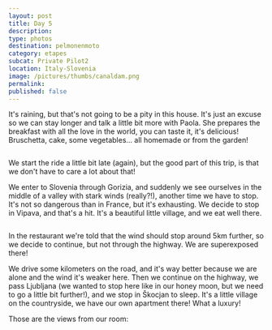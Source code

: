 ```yaml
---
layout: post
title: Day 5
description: 
type: photos
destination: pelmonenmoto
category: etapes
subcat: Private Pilot2
location: Italy-Slovenia
image: /pictures/thumbs/canaldam.png
permalink: 
published: false
---
```


It's raining, but that's not going to be a pity in this house. It's just an excuse so we can stay longer and talk a little bit more with Paola. She prepares the breakfast with all the love in the world, you can taste it, it's delicious! Bruschetta, cake, some vegetables... all homemade or from the garden!

<p><a
href="https://lh3.googleusercontent.com/RdG-oFFTTF_hmfe7H7jBeSdhGOyMoourb4euhDvUBluSDHYuYqISCEiKBozQ84pIhD8FZlZd8_I2Ut3F7Rz8hfnuLEtA7ZtXGrVYY188wbue5EgaQ8nUJKtjmktcSjh-GOAhK3rWk_FaTnmD-gmnVzBmbDt7fd40C1-qWmyiyBkEYX6HN8NGabwwXyMSFJk9bLbTVW9oduTBPjQF2qtaAFWFEfzlhrbbuazHv81DefERy8KA6YVPSEi0Va64L99Al7nxRAvx91lsLZPMA83W04v-PosnHQpu7OOxZK4iyOnmJgXKVHA_sJFK1QqqDHFA7VKqndcW_EKB4KUzANC8hSql9OPkjO3ZZ6cHgiOaLcnAKvSrPjRnuPJVKZZB4QAgGNDiddMAZV4GmAcmv6gP2S4F7wWBf--xbGBZpV5tjpNeummTWKIV8lSGe8Cdtp2OQLdI4rwwojY788XFgVlKfzH76XqvElwdc6UNFDGb0XOe2bZGBdiusv4-ENageGLa_7MxYEtoXShwUmrZ_BKly0c4L1l5JaE3RslU9HxCNccSHKofIatl6TDpZs6MhChW67gw1vmlFEMqCsTRXuJJiKQYNngD0duop7_SV1cS=w883-h662-no"> 
<img src="https://lh3.googleusercontent.com/RdG-oFFTTF_hmfe7H7jBeSdhGOyMoourb4euhDvUBluSDHYuYqISCEiKBozQ84pIhD8FZlZd8_I2Ut3F7Rz8hfnuLEtA7ZtXGrVYY188wbue5EgaQ8nUJKtjmktcSjh-GOAhK3rWk_FaTnmD-gmnVzBmbDt7fd40C1-qWmyiyBkEYX6HN8NGabwwXyMSFJk9bLbTVW9oduTBPjQF2qtaAFWFEfzlhrbbuazHv81DefERy8KA6YVPSEi0Va64L99Al7nxRAvx91lsLZPMA83W04v-PosnHQpu7OOxZK4iyOnmJgXKVHA_sJFK1QqqDHFA7VKqndcW_EKB4KUzANC8hSql9OPkjO3ZZ6cHgiOaLcnAKvSrPjRnuPJVKZZB4QAgGNDiddMAZV4GmAcmv6gP2S4F7wWBf--xbGBZpV5tjpNeummTWKIV8lSGe8Cdtp2OQLdI4rwwojY788XFgVlKfzH76XqvElwdc6UNFDGb0XOe2bZGBdiusv4-ENageGLa_7MxYEtoXShwUmrZ_BKly0c4L1l5JaE3RslU9HxCNccSHKofIatl6TDpZs6MhChW67gw1vmlFEMqCsTRXuJJiKQYNngD0duop7_SV1cS=w883-h662-no" alt=""></a></p>

We start the ride a little bit late (again), but the good part of this trip, is that we don't have to care a lot about that!

We enter to Slovenia through Gorizia, and suddenly we see ourselves in the middle of a valley with stark winds (really?!), another time we have to stop. It's not so dangerous than in France, but it's exhausting. We decide to stop in Vipava, and that's a hit. It's a beautiful little village, and we eat well there. 

<p><a
href="https://lh3.googleusercontent.com/SF0C9JCGzZH0fPqWeXWlRGKIZ-JmqSYKeXVEvvpTuvPCXb1Gd3umuFNxYp6hg6U8oCl53YEeobrOJFLfylgIh40rFDb6gHZTlL6ltX0gdk1zCP02NLyrNGG5bbFHZhr4WDC8speooddWRqaiZ22NJev_EohqDt2dYr0-Ai60zixaXmcguVqHD01J9ZteqYbWQpm3wL-XyT0hwKV4zl_n-ykHdMbe0ub8vtzoT3g97gyLZdnKvSprDLxSFGM6gK1T3OT3KmuZzbYnS02QTpiz96Kfa6zNr9w4XFu6jIraWS0O8LRuXl58ODd1Sfni-0jw6s3F3O7tkmKvOSsKUxbUVYlegJgEv-Xtgq3sdvp2qOX9qA81DxXEN3tvCU0Uz9iYP1ugS_1t4TYKlSDdVSGcO7fYfBrxRvAl08pZ7FuHRJRWWydMfnxVPtzw7D6si6zvBNV_14CSfKYfw-nV9E7UHWa9zCDmsok9-C_A0PZvhyPdZEfOgdu_pCZ4vO1Do-5d3N6J69NgokCVc8F9ILTYBbyhumXBfhBtj9zw5YlJGWpSzXcO5RNheGsWJv8VytRh8ohyMJF4QOPZ_vuCgJMEams0igoPQwfGQ317LQTA=w883-h662-no"> 
<img src="https://lh3.googleusercontent.com/SF0C9JCGzZH0fPqWeXWlRGKIZ-JmqSYKeXVEvvpTuvPCXb1Gd3umuFNxYp6hg6U8oCl53YEeobrOJFLfylgIh40rFDb6gHZTlL6ltX0gdk1zCP02NLyrNGG5bbFHZhr4WDC8speooddWRqaiZ22NJev_EohqDt2dYr0-Ai60zixaXmcguVqHD01J9ZteqYbWQpm3wL-XyT0hwKV4zl_n-ykHdMbe0ub8vtzoT3g97gyLZdnKvSprDLxSFGM6gK1T3OT3KmuZzbYnS02QTpiz96Kfa6zNr9w4XFu6jIraWS0O8LRuXl58ODd1Sfni-0jw6s3F3O7tkmKvOSsKUxbUVYlegJgEv-Xtgq3sdvp2qOX9qA81DxXEN3tvCU0Uz9iYP1ugS_1t4TYKlSDdVSGcO7fYfBrxRvAl08pZ7FuHRJRWWydMfnxVPtzw7D6si6zvBNV_14CSfKYfw-nV9E7UHWa9zCDmsok9-C_A0PZvhyPdZEfOgdu_pCZ4vO1Do-5d3N6J69NgokCVc8F9ILTYBbyhumXBfhBtj9zw5YlJGWpSzXcO5RNheGsWJv8VytRh8ohyMJF4QOPZ_vuCgJMEams0igoPQwfGQ317LQTA=w883-h662-no" alt=""></a></p>

In the restaurant we're told that the wind should stop around 5km further, so we decide to continue, but not through the highway. We are superexposed there!

We drive some kilometers on the road, and it's way better because we are alone and the wind it's weaker here. Then we continue on the highway, we pass Ljubljana (we wanted to stop here like in our honey moon, but we need to go a little bit further!), and we stop in Škocjan to sleep. It's a little village on the countryside, we have our own apartment there! What a luxury!

Those are the views from our room:

<p><a
href="https://lh3.googleusercontent.com/ryFVFsSWoVm3q0_-NeDWlajKJ5VF-A0d9CCWIb2YhxBee5z5_SSNzQdkgfPzC8DHJ_53DeJQiYCWFTpNgBlaRl2ydQeKQCvKZw7sxz2JXGIT3YhcjAvrXLLMD8hezE-RI6rVUzbGs7Pg3n_3q31I2CkPMG3SXCRDrB7SFyOlX8aHP0deKly4rUDyjLnxgiJclNYmCIG9JorftRfSMqlgofICtrkGvVK4yM_CDAZ2WkTUvN5her0-o_Mj3zKe0K-KsUf8lezPSnftQoBNydfON5_wzfFMZaPuhva26-9CVIM_vDiqjy4a_Sk68NYIITSEsxBH-9FXsumvpyEH1r_esjYOMeK-xVpnX0ruFWnejxKDU2PCTwp6JfREBYn-IfEynu7IDmSd7evHTMS0uJpdMj5mMwwGNo3uphbduGbKJxuhwzLLafI2lsMM4V9iDqh4wZXsl6E4B2-aNzCLlyOa0OtxH9OdNzv50eVQvSAsSAzl9q_Q-3M_Xn335FqH0AceT3ad5zGP5184Cbb5z6Ph1oWf2zRsvhRIj9oIzLc70rd5jFHxyvWZHSQMXYanBAG_Zt_BvGzA-QxzxMUWZNpB07B0YIp5I0_kI0GiCqus=w883-h662-no"> 
<img src="https://lh3.googleusercontent.com/ryFVFsSWoVm3q0_-NeDWlajKJ5VF-A0d9CCWIb2YhxBee5z5_SSNzQdkgfPzC8DHJ_53DeJQiYCWFTpNgBlaRl2ydQeKQCvKZw7sxz2JXGIT3YhcjAvrXLLMD8hezE-RI6rVUzbGs7Pg3n_3q31I2CkPMG3SXCRDrB7SFyOlX8aHP0deKly4rUDyjLnxgiJclNYmCIG9JorftRfSMqlgofICtrkGvVK4yM_CDAZ2WkTUvN5her0-o_Mj3zKe0K-KsUf8lezPSnftQoBNydfON5_wzfFMZaPuhva26-9CVIM_vDiqjy4a_Sk68NYIITSEsxBH-9FXsumvpyEH1r_esjYOMeK-xVpnX0ruFWnejxKDU2PCTwp6JfREBYn-IfEynu7IDmSd7evHTMS0uJpdMj5mMwwGNo3uphbduGbKJxuhwzLLafI2lsMM4V9iDqh4wZXsl6E4B2-aNzCLlyOa0OtxH9OdNzv50eVQvSAsSAzl9q_Q-3M_Xn335FqH0AceT3ad5zGP5184Cbb5z6Ph1oWf2zRsvhRIj9oIzLc70rd5jFHxyvWZHSQMXYanBAG_Zt_BvGzA-QxzxMUWZNpB07B0YIp5I0_kI0GiCqus=w883-h662-no" alt=""></a></p>


